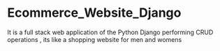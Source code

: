 # Ecommerce_Website_Django
It is a full stack web application of the Python Django performing CRUD operations , its like a shopping website for men and womens 
